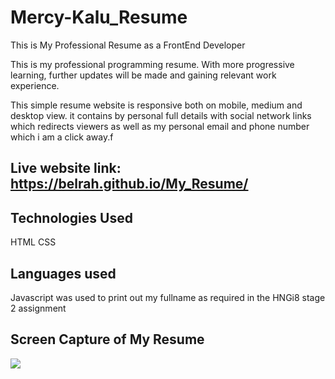 # Mercy-Kalu_Resume
This is My Professional Resume as a FrontEnd Developer

This is my professional programming resume. With more progressive learning, further updates will be made and gaining relevant work experience. 

This simple resume website is responsive both on mobile, medium and desktop view. it contains by personal full details with social network links which redirects viewers as well as my personal email and phone number which i am a click away.f

## Live website link: https://belrah.github.io/My_Resume/ 

## Technologies Used
HTML
CSS

## Languages used
Javascript was used to print out my fullname as required in the HNGi8 stage 2 assignment

## Screen Capture of My Resume

<img src="img/Resume_Capture.png">